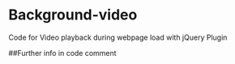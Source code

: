 # Background-video

Code for Video playback during webpage load with jQuery Plugin

##Further info in code comment

